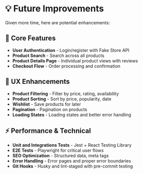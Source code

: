 # 💡 Future Improvements

Given more time, here are potential enhancements:

## 🚀 Core Features

- **User Authentication** - Login/register with Fake Store API
- **Product Search** - Search across all products
- **Product Details Page** - Individual product views with reviews
- **Checkout Flow** - Order processing and confirmation

## 🎨 UX Enhancements

- **Product Filtering** - Filter by price, rating, availability
- **Product Sorting** - Sort by price, popularity, date
- **Wishlist** - Save products for later
- **Pagination** - Pagination on products
- **Loading States** - Loading states and better error handling

## ⚡ Performance & Technical

- **Unit and Integrations Tests** - Jest + React Testing Library
- **E2E Tests** - Playwright for critical user flows
- **SEO Optimization** - Structured data, meta tags
- **Error Handling** - Error pages and proper error boundaries
- **Git Hooks** - Husky and lint-staged with pre-commit testing
